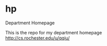 # hp
Department Homepage

This is the repo for my department homepage http://cs.rochester.edu/u/qqiu/
